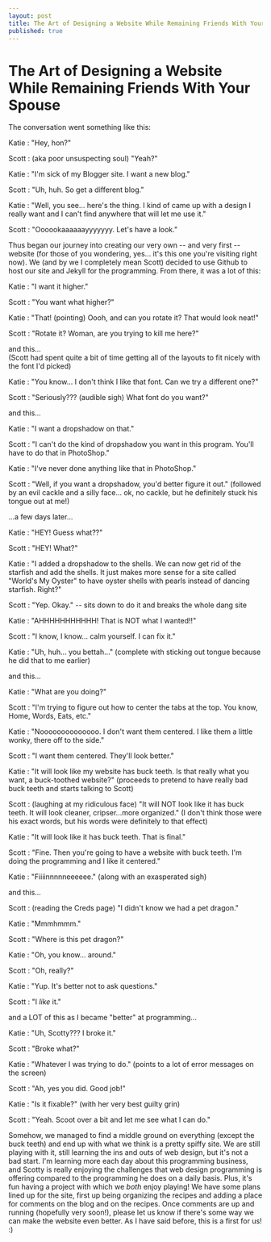 ```yaml
---
layout: post
title: The Art of Designing a Website While Remaining Friends With Your Spouse
published: true
---
```


The Art of Designing a Website While Remaining Friends With Your Spouse
===================

The conversation went something like this:

Katie
: "Hey, hon?"

Scott
: (aka poor unsuspecting soul) "Yeah?"

Katie
: "I'm sick of my Blogger site. I want a new blog."

Scott
: "Uh, huh. So get a different blog."

Katie
: "Well, you see... here's the thing. I kind of came up with a design I really want and I can't find anywhere that will let me
use it."

Scott
: "Oooookaaaaaayyyyyyy. Let's have a look."

Thus began our journey into creating our very own -- and very first -- website (for those of you wondering, yes... it's this 
one you're visiting right now). We (and by we I completely mean Scott) decided to use Github to host our site and Jekyll for the 
programming. From there, it was a lot of this:

Katie
: "I want it higher."

Scott
: "You want what higher?"

Katie
: "That! (pointing) Oooh, and can you rotate it? That would look neat!"

Scott
: "Rotate it? Woman, are you trying to kill me here?"

and this...  
(Scott had spent quite a bit of time getting all of the layouts to fit nicely with the font I'd picked)

Katie
: "You know... I don't think I like that font. Can we try a different one?"

Scott
: "Seriously??? (audible sigh) What font do you want?"

and this... 

Katie
: "I want a dropshadow on that."

Scott
: "I can't do the kind of dropshadow you want in this program. You'll have to do that in PhotoShop."

Katie
: "I've never done anything like that in PhotoShop."

Scott
: "Well, if you want a dropshadow, you'd better figure it out." (followed by an evil cackle and a silly face... ok, no cackle, but he definitely stuck his tongue out at me!)

...a few days later...

Katie
: "HEY! Guess what??"

Scott
: "HEY! What?"

Katie
: "I added a dropshadow to the shells. We can now get rid of the starfish and add the shells. It just makes more sense for a site called "World's My Oyster" to have oyster shells with pearls instead of dancing starfish. Right?"

Scott
: "Yep. Okay." -- sits down to do it and breaks the whole dang site

Katie
: "AHHHHHHHHHHH! That is NOT what I wanted!!"

Scott
: "I know, I know... calm yourself. I can fix it."

Katie
: "Uh, huh... you bettah..." (complete with sticking out tongue because he did that to me earlier)

and this...

Katie
: "What are you doing?"

Scott
: "I'm trying to figure out how to center the tabs at the top. You know, Home, Words, Eats, etc."

Katie
: "Noooooooooooooo. I don't want them centered. I like them a little wonky, there off to the side."

Scott
: "I want them centered. They'll look better."

Katie
: "It will look like my website has buck teeth. Is that really what you want, a buck-toothed website?" (proceeds to pretend to have really bad buck teeth and starts talking to Scott)

Scott
: (laughing at my ridiculous face) "It will NOT look like it has buck teeth. It will look cleaner, cripser...more organized." (I don't think those were his exact words, but his words were definitely to that effect)

Katie
: "It will look like it has buck teeth. That is final."

Scott
: "Fine. Then you're going to have a website with buck teeth. I'm doing the programming and I like it centered."

Katie
: "Fiiiinnnnneeeeee." (along with an exasperated sigh)

and this...

Scott
: (reading the Creds page) "I didn't know we had a pet dragon."

Katie
: "Mmmhmmm."

Scott
: "Where is this pet dragon?"

Katie
: "Oh, you know... around."

Scott
: "Oh, really?"

Katie
: "Yup. It's better not to ask questions."

Scott
: "I _like_ it."

and a LOT of this as I became "better" at programming...

Katie
: "Uh, Scotty??? I broke it."

Scott
: "Broke what?"

Katie
: "Whatever I was trying to do." (points to a lot of error messages on the screen)

Scott
: "Ah, yes you did. Good job!"

Katie
: "Is it fixable?" (with her very best guilty grin)

Scott
: "Yeah. Scoot over a bit and let me see what I can do."

Somehow, we managed to find a middle ground on everything (except the buck teeth) and end up with what we think is a pretty spiffy site.
We are still playing with it, still learning the ins and outs of web design, but it's not a bad start. I'm learning more each day about
this programming business, and Scotty is really enjoying the challenges that web design programming is offering compared to the programming
he does on a daily basis. Plus, it's fun having a project with which we *both* enjoy playing! We have some plans lined up for the site, first up being organizing the recipes and adding a place for comments on the blog
and on the recipes. Once comments are up and running (hopefully very soon!), please let us know if there's some way we can make the website even better. 
As I have said before, this is a first for us! :)